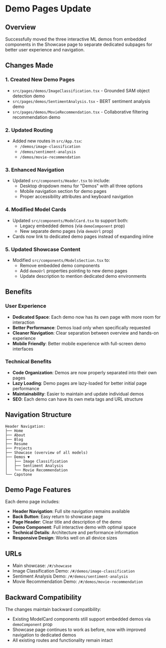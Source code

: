 # Demo Pages Update

## Overview
Successfully moved the three interactive ML demos from embedded components in the Showcase page to separate dedicated subpages for better user experience and navigation.

## Changes Made

### 1. Created New Demo Pages
- `src/pages/demos/ImageClassification.tsx` - Grounded SAM object detection demo
- `src/pages/demos/SentimentAnalysis.tsx` - BERT sentiment analysis demo  
- `src/pages/demos/MovieRecommendation.tsx` - Collaborative filtering recommendation demo

### 2. Updated Routing
- Added new routes in `src/App.tsx`:
  - `/demos/image-classification`
  - `/demos/sentiment-analysis` 
  - `/demos/movie-recommendation`

### 3. Enhanced Navigation
- Updated `src/components/Header.tsx` to include:
  - Desktop dropdown menu for "Demos" with all three options
  - Mobile navigation section for demo pages
  - Proper accessibility attributes and keyboard navigation

### 4. Modified Model Cards
- Updated `src/components/ModelCard.tsx` to support both:
  - Legacy embedded demos (via `demoComponent` prop)
  - New separate demo pages (via `demoUrl` prop)
- Cards now link to dedicated demo pages instead of expanding inline

### 5. Updated Showcase Content
- Modified `src/components/ModelsSection.tsx` to:
  - Remove embedded demo components
  - Add `demoUrl` properties pointing to new demo pages
  - Update description to mention dedicated demo environments

## Benefits

### User Experience
- **Dedicated Space**: Each demo now has its own page with more room for interaction
- **Better Performance**: Demos load only when specifically requested
- **Cleaner Navigation**: Clear separation between overview and hands-on experience
- **Mobile Friendly**: Better mobile experience with full-screen demo interfaces

### Technical Benefits
- **Code Organization**: Demos are now properly separated into their own pages
- **Lazy Loading**: Demo pages are lazy-loaded for better initial page performance
- **Maintainability**: Easier to maintain and update individual demos
- **SEO**: Each demo can have its own meta tags and URL structure

## Navigation Structure

```
Header Navigation:
├── Home
├── About  
├── Blog
├── Resume
├── Projects
├── Showcase (overview of all models)
├── Demos ▼
│   ├── Image Classification
│   ├── Sentiment Analysis
│   └── Movie Recommendation
└── Capstone
```

## Demo Page Features

Each demo page includes:
- **Header Navigation**: Full site navigation remains available
- **Back Button**: Easy return to showcase page
- **Page Header**: Clear title and description of the demo
- **Demo Component**: Full interactive demo with optimal space
- **Technical Details**: Architecture and performance information
- **Responsive Design**: Works well on all device sizes

## URLs

- Main showcase: `/#/showcase`
- Image Classification Demo: `/#/demos/image-classification`
- Sentiment Analysis Demo: `/#/demos/sentiment-analysis`
- Movie Recommendation Demo: `/#/demos/movie-recommendation`

## Backward Compatibility

The changes maintain backward compatibility:
- Existing ModelCard components still support embedded demos via `demoComponent` prop
- Showcase page continues to work as before, now with improved navigation to dedicated demos
- All existing routes and functionality remain intact